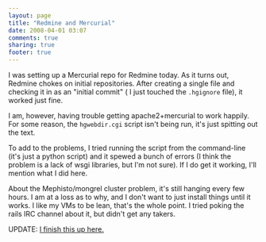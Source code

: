 ```yaml
---
layout: page
title: "Redmine and Mercurial"
date: 2008-04-01 03:07
comments: true
sharing: true
footer: true
---
```

I was setting up a Mercurial repo for Redmine today.  As it turns out, Redmine chokes on initial repositories.  After creating a single file and checking it in as an "initial commit" ( I just touched the `.hgignore` file), it worked just fine.

I am, however, having trouble getting apache2+mercurial to work happily.  For some reason, the `hgwebdir.cgi` script isn't being run, it's just spitting out the text.  
<!--more--> 
To add to the problems, I tried running the script from the command-line (it's just a python script) and it spewed a bunch of errors (I think the problem is a lack of wsgi libraries, but I'm not sure).  If I do get it working, I'll mention what I did here.

About the Mephisto/mongrel cluster problem, it's still hanging every few hours.  I am at a loss as to why, and I don't want to just install things until it works.  I like my VMs to be lean, that's the whole point.  I tried poking the rails IRC channel about it, but didn't get any takers.

UPDATE:  [I finish this up here.](/blog/2008/04/01/mercurial-apache2-and-mod_rewrite/)
